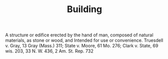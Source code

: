---
title: Building
letter: B
permalink: "/definitions/bld-building.html"
body: A structure or edifice erected by the hand of man, composed of natural materials,
  as stone or wood, and Intended for use or convenience. Truesdell v. Gray, 13 Gray
  (Mass.) 311; State v. Moore, 61 Mo. 276; Clark v. State, 69 wis. 203, 33 N. W. 436,
  2 Am. St. Rep. 732
published_at: '2018-07-07'
source: Black's Law Dictionary 2nd Ed (1910)
layout: post
---